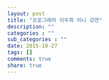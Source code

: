 ```yaml
---
layout: post
title: "프로그래머 이두희 미니 강연"
description: ""
categories : ""
sub_categories : ""
date: 2015-10-27
tags: []
comments: true
share: true
---
```




